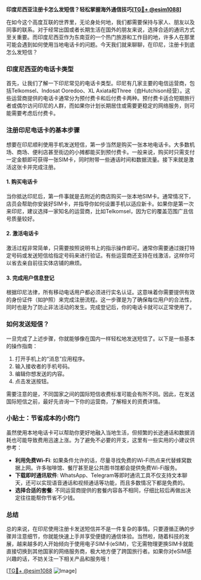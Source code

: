 **印度尼西亚注册卡怎么发短信？轻松掌握海外通信技巧[[TG💪+ @esim1088](https://t.me/s/esim1088)]**

在如今这个高度互联的世界里，无论身处何地，我们都需要保持与家人、朋友以及同事的联系。对于经常出国或者长期生活在国外的朋友来说，选择合适的通讯方式至关重要。而印度尼西亚作为东南亚的一个热门旅游和工作目的地，许多人在那里可能会遇到如何使用当地电话卡的问题。今天我们就来聊聊，在印尼，注册卡到底怎么发短信？

### 印度尼西亚的电话卡类型

首先，让我们了解一下印尼常见的电话卡类型。印尼有几家主要的电信运营商，包括Telkomsel、Indosat Ooredoo、XL Axiata和Three（由Hutchison经营）。这些运营商提供的电话卡通常分为预付费卡和后付费卡两种。预付费卡适合短期旅行者或偶尔访问印尼的人群，而如果你计划长期居住或需要更稳定的网络服务，则可能需要考虑后付费卡。

### 注册印尼电话卡的基本步骤

想要在印尼顺利使用手机发送短信，第一步当然是购买一张本地电话卡。大多数机场、商场、便利店甚至街边的小摊都能买到预付费卡。一般来说，购买时只需支付一定金额即可获得一张SIM卡，同时附带一些通话时间和数据流量。接下来就是激活这张卡并完成注册。

#### 1. 购买电话卡
当你抵达印尼后，第一件事就是去附近的商店购买一张本地SIM卡。通常情况下，店员会帮助你安装好SIM卡，并指导你如何设置手机以适应新卡。如果你是第一次来印尼，建议选择一家知名的运营商，比如Telkomsel，因为它的覆盖范围广且信号质量较好。

#### 2. 激活电话卡
激活过程非常简单，只需要按照说明书上的指示操作即可。通常你需要通过拨打特定号码或发送短信给指定号码来进行验证。有些运营商还支持在线激活，这样你可以省去亲自前往实体店铺的麻烦。

#### 3. 完成用户信息登记
根据印尼法律，所有移动电话用户都必须进行实名认证。这意味着你需要提供有效的身份证件（如护照）来完成注册流程。这一步骤是为了确保每位用户的合法性，同时也是为了防止非法活动的发生。完成登记后，你的电话卡就可以正常使用了。

### 如何发送短信？

一旦完成了上述步骤，你就能够像在国内一样轻松地发送短信了。以下是一些基本的操作指南：

1. 打开手机上的“消息”应用程序。
2. 输入接收者的手机号码。
3. 编辑你想发送的内容。
4. 点击发送按钮。

需要注意的是，不同国家之间的国际短信收费标准可能会有所不同。因此，在发送国际短信之前，最好先咨询一下你的运营商，了解相关的资费详情。

### 小贴士：节省成本的小窍门

虽然使用本地电话卡可以帮助你更好地融入当地生活，但频繁的长途通话和数据消耗也可能导致费用迅速上涨。为了避免不必要的开支，这里有一些实用的小建议供参考：

- **利用免费Wi-Fi**: 如果条件允许的话，尽量寻找免费的Wi-Fi热点来代替蜂窝数据上网。许多咖啡馆、餐厅甚至是公共图书馆都会提供免费Wi-Fi服务。
- **下载即时通讯软件**: WhatsApp、Telegram等即时通讯工具不仅支持文本聊天，还可以实现语音通话和视频通话等功能，而且多数情况下都是免费的。
- **选择合适的套餐**: 不同运营商提供的套餐内容各不相同，仔细比较后再做出决定往往能帮你节省不少钱。

### 总结

总的来说，在印尼使用注册卡发送短信并不是一件复杂的事情。只要遵循正确的步骤并注意细节，你就能快速上手并享受便捷的通信体验。当然啦，随着科技的发展，越来越多的人开始倾向于使用电子SIM卡(eSIM)，它无需物理更换SIM卡就能直接切换到其他国家的网络服务商，极大地方便了跨国旅行者。如果你对eSIM感兴趣的话，不妨关注一下相关产品和服务哦！

[[TG💪+ @esim1088](https://t.me/s/esim1088) ![Image](https://i.postimg.cc/4NQfJmqS/Snipaste-2025-05-13-00-14-12.png)]